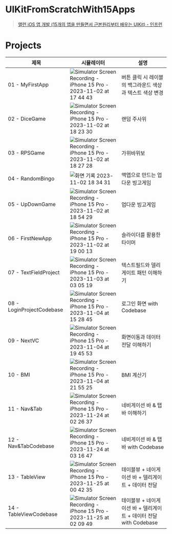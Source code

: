 # UIKitFromScratchWith15Apps
> [앨런 iOS 앱 개발 \(15개의 앱을 만들면서 근본원리부터 배우는 UIKit\) - 인프런](https://www.inflearn.com/course/ios-uikit-15apps)
# Projects

|제목|시뮬레이터|설명|
|---|---|---|
|01 - MyFirstApp|![Simulator Screen Recording - iPhone 15 Pro - 2023-11-02 at 17 44 43](https://github.com/zzikbu/UIKitFromScratchWith15Apps/assets/147085742/f154f5e0-02a0-424a-9b92-43e65b315f9c)|버튼 클릭 시 레이블의 백그라운드 색상과 텍스트 색상 변경|
|02 - DiceGame|![Simulator Screen Recording - iPhone 15 Pro - 2023-11-02 at 18 23 30](https://github.com/zzikbu/UIKitFromScratchWith15Apps/assets/147085742/7028e2b1-8c47-4fb3-a7bd-3749328dd57e)|랜덤 주사위|
|03 - RPSGame|![Simulator Screen Recording - iPhone 15 Pro - 2023-11-02 at 18 27 28](https://github.com/zzikbu/UIKitFromScratchWith15Apps/assets/147085742/c9e3d253-fcf1-4347-9838-c99709233b0f)|가위바위보|
|04 - RandomBingo|![화면 기록 2023-11-02 18 34 31](https://github.com/zzikbu/UIKitFromScratchWith15Apps/assets/147085742/4c9a57cf-8be5-47eb-bbe0-ac0714a65013)|맥앱으로 만드는 업다운 빙고게임|
|05 - UpDownGame|![Simulator Screen Recording - iPhone 15 Pro - 2023-11-02 at 18 54 29](https://github.com/zzikbu/UIKitFromScratchWith15Apps/assets/147085742/c56eb5d0-a1d1-47ac-aa62-ca6a52fb31b1)|업다운 빙고게임|
|06 - FirstNewApp|![Simulator Screen Recording - iPhone 15 Pro - 2023-11-02 at 19 00 13](https://github.com/zzikbu/UIKitFromScratchWith15Apps/assets/147085742/8becaf60-4793-4bcc-b958-b4b4a6b8ec43)|슬라이더를 활용한 타이머|
|07 - TextFieldProject|![Simulator Screen Recording - iPhone 15 Pro - 2023-11-03 at 03 05 19](https://github.com/zzikbu/UIKitFromScratchWith15Apps/assets/147085742/4424dab9-de7c-4b79-be55-839ac5450b26)|텍스트필드와 델리게이트 패턴 이해하기|
|08 - LoginProjectCodebase|![Simulator Screen Recording - iPhone 15 Pro - 2023-11-04 at 15 28 45](https://github.com/zzikbu/UIKitFromScratchWith15Apps/assets/147085742/d6a8df72-7e5d-4b7a-b15d-a9dea8451dce)|로그인 화면 with Codebase|
|09 - NextVC|![Simulator Screen Recording - iPhone 15 Pro - 2023-11-04 at 19 45 53](https://github.com/zzikbu/UIKitFromScratchWith15Apps/assets/147085742/df4682e5-6f82-4b5b-8e43-0e9a8f12809d)|화면이동과 데이터 전달 이해하기|
|10 - BMI|![Simulator Screen Recording - iPhone 15 Pro - 2023-11-04 at 21 55 25](https://github.com/zzikbu/UIKitFromScratchWith15Apps/assets/147085742/23477ab3-6c90-4efe-a6b6-6d63ec04fd44)|BMI 계산기|
|11 - Nav&Tab|![Simulator Screen Recording - iPhone 15 Pro - 2023-11-24 at 02 26 37](https://github.com/zzikbu/UIKitFromScratchWith15Apps/assets/147085742/989b0db2-5f22-4858-95c1-879dabf5929f)|네비게이션 바 & 탭바 이해하기|
|12 - Nav&TabCodebase|![Simulator Screen Recording - iPhone 15 Pro - 2023-11-24 at 03 16 47](https://github.com/zzikbu/UIKitFromScratchWith15Apps/assets/147085742/1ef322cf-0644-4857-a23d-07a5f36b339e)|네비게이션 바 & 탭바 with Codebase|
|13 - TableView|![Simulator Screen Recording - iPhone 15 Pro - 2023-11-25 at 00 42 35](https://github.com/zzikbu/UIKitFromScratchWith15Apps/assets/147085742/ad9dba13-6a34-46b9-9f89-0aea8ba09ae7)|테이블뷰 + 네이게이션 바 + 델리게이트 + 데이터 전달|
|14 - TableViewCodebase|![Simulator Screen Recording - iPhone 15 Pro - 2023-11-25 at 02 09 49](https://github.com/zzikbu/UIKitFromScratchWith15Apps/assets/147085742/6eb48af7-44b1-4160-8a72-54e73b9739e0)|테이블뷰 + 네이게이션 바 + 델리게이트 + 데이터 전달 with Codebase|
